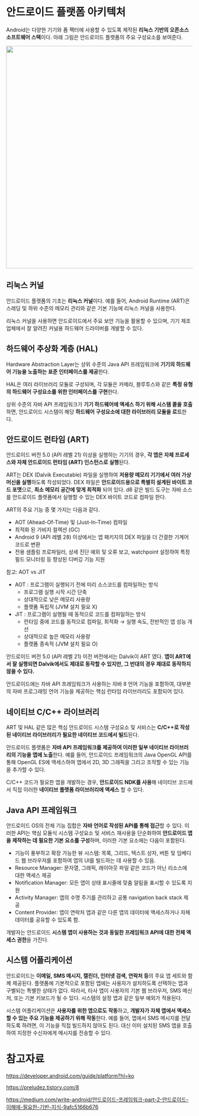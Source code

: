# 안드로이드 플랫폼 아키텍처 

Android는 다양한 기기와 폼 팩터에 사용할 수 있도록 제작된 **리눅스 기반의 오픈소스 소프트웨어 스택**이다. 아래 그림은 안드로이드 플랫폼의 주요 구성요소를 보여준다.

<img width="600" src="https://github.com/leeeha/Android-TIL/assets/68090939/71ed511e-518a-409e-936f-4a788774aeff"/>

## 리눅스 커널

안드로이드 플랫폼의 기초는 **리눅스 커널**이다. 예를 들어, Android Runtime (ART)은 스레딩 및 하위 수준의 메모리 관리와 같은 기본 기능에 리눅스 커널을 사용한다. 

리눅스 커널을 사용하면 안드로이드에서 주요 보안 기능을 활용할 수 있으며, 기기 제조업체에서 잘 알려진 커널용 하드웨어 드라이버를 개발할 수 있다. 

## 하드웨어 추상화 계층 (HAL)

Hardware Abstraction Layer는 상위 수준의 Java API 프레임워크에 **기기의 하드웨어 기능을 노출하는 표준 인터페이스를 제공**한다. 

HAL은 여러 라이브러리 모듈로 구성되며, 각 모듈은 카메라, 블루투스와 같은 **특정 유형의 하드웨어 구성요소를 위한 인터페이스를 구현**한다. 

상위 수준의 자바 API 프레임워크가 **기기 하드웨어에 액세스 하기 위해 시스템 콜을 호출**하면, 안드로이드 시스템이 해당 **하드웨어 구성요소에 대한 라이브러리 모듈을 로드**한다. 

## 안드로이드 런타임 (ART)

안드로이드 버전 5.0 (API 레벨 21) 이상을 실행하는 기기의 경우, **각 앱은 자체 프로세스와 자체 안드로이드 런타임 (ART) 인스턴스로 실행**된다. 

ART는 DEX (Dalvik Executable) 파일을 실행하여 **저용량 메모리 기기에서 여러 가상 머신을 실행**하도록 작성되었다. DEX 파일은 **안드로이드용으로 특별히 설계된 바이트 코드 포맷**으로, **최소 메모리 공간에 맞게 최적화** 되어 있다. d8 같은 빌드 도구는 자바 소스를 안드로이드 플랫폼에서 실행할 수 있는 DEX 바이트 코드로 컴파일 한다. 

ART의 주요 기능 중 몇 가지는 다음과 같다.

- AOT (Ahead-Of-Time) 및 (Just-In-Time) 컴파일
- 최적화 된 가비지 컬렉션 (GC)
- Android 9 (API 레벨 28) 이상에서는 앱 패키지의 DEX 파일을 더 간결한 기계어 코드로 변환
- 전용 샘플링 프로파일러, 상세 진단 예외 및 오류 보고, watchpoint 설정하여 특정 필드 모니터링 등 향상된 디버깅 기능 지원

참고: AOT vs JIT 

- AOT : 프로그램이 실행되기 전에 미리 소스코드를 컴파일하는 방식
  - 프로그램 실행 시작 시간 단축
  - 상대적으로 낮은 메모리 사용량
  - 플랫폼 독립적 (JVM 설치 필요 X)
- JIT : 프로그램이 실행될 때 동적으로 코드를 컴파일하는 방식
  - 런타임 중에 코드를 동적으로 컴파일, 최적화 → 실행 속도, 전반적인 앱 성능 개선
  - 상대적으로 높은 메모리 사용량
  - 플랫폼 종속적 (JVM 설치 필요 O)

안드로이드 버전 5.0 (API 레벨 21) 이전 버전에서는 Dalvik이 ART 였다. **앱이 ART에서 잘 실행되면 Dalvik에서도 제대로 동작할 수 있지만, 그 반대의 경우 제대로 동작하지 않을 수 있다.** 

안드로이드에는 자바 API 프레임워크가 사용하는 자바 8 언어 기능을 포함하여, 대부분의 자바 프로그래밍 언어 기능을 제공하는 핵심 런타임 라이브러리도 포함되어 있다. 

## 네이티브 C/C++ 라이브러리

ART 및 HAL 같은 많은 핵심 안드로이드 시스템 구성요소 및 서비스는 **C/C++로 작성된 네이티브 라이브러리가 필요한 네이티브 코드에서 빌드**된다.

안드로이드 플랫폼은 **자바 API 프레임워크를 제공하여 이러한 일부 네이티브 라이브러리의 기능을 앱에 노출**한다. 예를 들어, 안드로이드 프레임워크의 Java OpenGL API를 통해 OpenGL ES에 액세스하여 앱에서 2D, 3D 그래픽을 그리고 조작할 수 있는 기능을 추가할 수 있다. 

C/C++ 코드가 필요한 앱을 개발하는 경우, **안드로이드 NDK를 사용**해 네이티브 코드에서 직접 이러한 **네이티브 플랫폼 라이브러리에 액세스** 할 수 있다. 

## Java API 프레임워크

안드로이드 OS의 전체 기능 집합은 **자바 언어로 작성된 API를 통해 접근**할 수 있다. 이러한 API는 핵심 모듈식 시스템 구성요소 및 서비스 재사용을 단순화하여 **안드로이드 앱을 제작하는 데 필요한 기본 요소를 구성**하며, 이러한 기본 요소에는 다음이 포함된다. 

- 기능이 풍부하고 확장 가능한 뷰 시스템: 목록, 그리드, 텍스트 상자, 버튼 및 임베디드 웹 브라우저를 포함하여 앱의 UI를 빌드하는 데 사용할 수 있음.
- Resource Manager: 문자열, 그래픽, 레이아웃 파일 같은 코드가 아닌 리소스에 대한 액세스 제공
- Notification Manager: 모든 앱이 상태 표시줄에 맞춤 알림을 표시할 수 있도록 지원
- Activity Manager: 앱의 수명 주기를 관리하고 공통 navigation back stack 제공
- Content Provider: 앱이 연락처 앱과 같은 다른 앱의 데이터에 액세스하거나 자체 데이터를 공유할 수 있도록 함.

개발자는 안드로이드 **시스템 앱이 사용하는 것과 동일한 프레임워크 API에 대한 전체 액세스 권한**을 가진다. 

## 시스템 어플리케이션

안드로이드는 **이메일, SMS 메시지, 캘린더, 인터넷 검색, 연락처 등**의 주요 앱 세트와 함께 제공된다. 플랫폼에 기본적으로 포함된 앱에는 사용자가 설치하도록 선택하는 앱과 구별되는 특별한 상태가 없다. 따라서, 타사 앱이 사용자의 기본 웹 브라우저, SMS 메신저, 또는 기본 키보드가 될 수 있다. 시스템의 설정 앱과 같은 일부 예외가 적용된다. 

시스템 어플리케이션은 **사용자를 위한 앱으로도 작동**하고, **개발자가 자체 앱에서 액세스 할 수 있는 주요 기능을 제공하기 위해 작동**한다. 예를 들어, 앱에서 SMS 메시지를 전달하도록 하려면, 이 기능을 직접 빌드하지 않아도 된다. 대신 이미 설치된 SMS 앱을 호출하여 지정한 수신자에게 메시지를 전송할 수 있다. 

# 참고자료

https://developer.android.com/guide/platform?hl=ko

https://preludez.tistory.com/8

https://medium.com/write-android/안드로이드-프레임워크-part-2-안드로이드-이해에-필요한-기반-지식-9afc5166b676